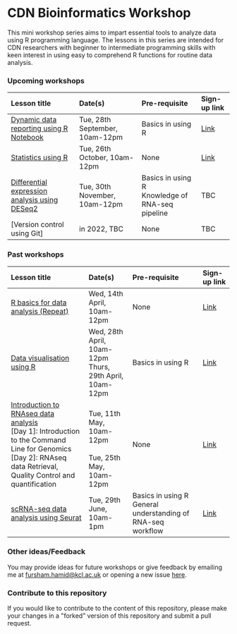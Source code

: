 # CDN Bioinformatics Workshop

This mini workshop series aims to impart essential tools to analyze data
using R programming language. The lessons in this series are intended for CDN
researchers with beginner to intermediate programming skills with keen interest
in using easy to comprehend R functions for routine data analysis. 

### Upcoming workshops

|Lesson title|Date(s)|Pre-requisite|Sign-up link|
|:----------|:---------|:-----|:----|
|[Dynamic data reporting using R Notebook](https://fursham-h.github.io/R-datascience/articles/5_RNotebook/Overview.html)|Tue, 28th September, 10am-12pm|Basics in using R|[Link](https://forms.office.com/r/0ZZB7f9Fru)|
|[Statistics using R]()|Tue, 26th October, 10am-12pm|None|[Link](https://forms.office.com/r/ufhsAChYyd)|
|[Differential expression analysis using DESeq2]()|Tue, 30th November, 10am-12pm |Basics in using R <br> Knowledge of RNA-seq pipeline|TBC|
|[Version control using Git]|in 2022, TBC |None|TBC|

### Past workshops

|Lesson title|Date(s)|Pre-requisite|Sign-up link|
|:----------|:---------|:-----|:----|
|[R basics for data analysis (Repeat)](https://fursham-h.github.io/R-datascience/articles/1_R_basics_for_data_analysis/Overview.html)|Wed, 14th April, 10am-12pm|None|[Link](https://forms.office.com/r/CN0ukPPvwX)|
|[Data visualisation using R](https://fursham-h.github.io/R-datascience/articles/2_Data_visualisation_using_R/Overview.html)|Wed, 28th April, 10am-12pm<br>Thurs, 29th April, 10am-12pm|Basics in using R|[Link](https://forms.office.com/r/acX9AbJ474)|
|[Introduction to RNAseq data analysis](https://fursham-h.github.io/R-datascience/articles/3_RNAseq_workflow/Overview.html) <br>[Day 1]: Introduction to the Command Line for Genomics <br>[Day 2]: RNAseq data Retrieval, Quality Control and quantification|<br>Tue, 11th May, 10am-12pm <br> <br>Tue, 25th May, 10am-12pm |None|[Link](https://forms.office.com/r/MyRDXB1gdE)|
|[scRNA-seq data analysis using Seurat](https://fursham-h.github.io/R-datascience/articles/4_scRNAseq_seurat/Overview.html) | Tue, 29th June, 10am-1pm |Basics in using R <br> General understanding of RNA-seq workflow|[Link](https://forms.office.com/r/nHmfu5ykHd)|


### Other ideas/Feedback
You may provide ideas for future workshops or give feedback by emailing me at
fursham.hamid@kcl.ac.uk or opening a new issue [here](https://github.com/fursham-h/R-datascience/issues).

### Contribute to this repository
If you would like to contribute to the content of this repository, please make 
your changes in a "forked" version of this repository and submit a pull request.
